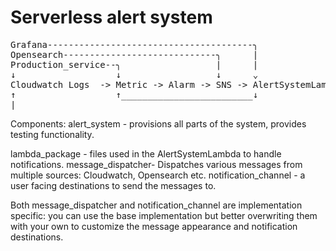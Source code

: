# Serverless alert system 

<pre>
Grafana---------------------------------------╮
Opensearch-----------------------------╮      |
Production_service--╮                  |      |
↓                   ↓                  ↓      ⌄
Cloudwatch Logs  -> Metric -> Alarm -> SNS -> AlertSystemLambda╮
↑                   ↑_________________________↓                |
|______________________________________________________________↓
</pre>

Components:
alert_system - provisions all parts of the system, provides testing functionality.

lambda_package - files used in the AlertSystemLambda to handle notifications.
message_dispatcher- Dispatches various messages from multiple sources: Cloudwatch, Opensearch etc.
notification_channel - a user facing destinations to send the messages to. 

Both message_dispatcher and notification_channel are implementation specific: you can use the base implementation
but better overwriting them with your own to customize the message appearance and notification destinations. 

